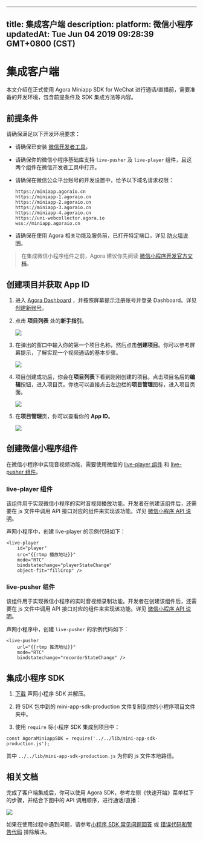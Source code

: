 
---
title: 集成客户端
description: 
platform: 微信小程序
updatedAt: Tue Jun 04 2019 09:28:39 GMT+0800 (CST)
---
# 集成客户端
本文介绍在正式使用 Agora Miniapp SDK for WeChat 进行通话/直播前，需要准备的开发环境，包含前提条件及 SDK 集成方法等内容。

## 前提条件

请确保满足以下开发环境要求：

-   请确保已安装 [微信开发者工具](https://mp.weixin.qq.com/debug/wxadoc/dev/devtools/devtools.html?t=2018323)。

-   请确保你的微信小程序基础库支持 `live-pusher` 及 `live-player` 组件，且这两个组件在微信开发者工具中打开。

-   请确保在微信公众平台账号的开发设置中，给予以下域名请求权限：

	```
	https://miniapp.agoraio.cn
	https://miniapp-1.agoraio.cn
	https://miniapp-2.agoraio.cn
	https://miniapp-3.agoraio.cn
	https://miniapp-4.agoraio.cn
	https://uni-webcollector.agora.io
	wss://miniapp.agoraio.cn
	```

-   请确保在使用 Agora 相关功能及服务前，已打开特定端口，详见 [防火墙说明](../../cn/Agora%20Platform/firewall.md)。


> 在集成微信小程序组件之前，Agora 建议你先阅读 [微信小程序开发官方文档](https://mp.weixin.qq.com/debug/wxadoc/dev/)。

## 创建项目并获取 App ID

1. 进入 [Agora Dashboard](https://dashboard.agora.io/) ，并按照屏幕提示注册账号并登录 Dashboard。详见[创建新账号](../../cn/Interactive%20Broadcast/sign_in_and_sign_up.md)。
2. 点击 **项目列表** 处的**新手指引**。

	![](https://web-cdn.agora.io/docs-files/1563521764570)

3. 在弹出的窗口中输入你的第一个项目名称，然后点击**创建项目**。你可以参考屏幕提示，了解实现一个视频通话的基本步骤。

	![](https://web-cdn.agora.io/docs-files/1563521821078)

4. 项目创建成功后，你会在**项目列表**下看到刚刚创建的项目。点击项目名后的**编辑**按钮，进入项目页。你也可以直接点击左边栏的**项目管理**图标，进入项目页面。

	![](https://web-cdn.agora.io/docs-files/1563522909895)

5. 在**项目管理**页，你可以查看你的 **App ID**。

	![](https://web-cdn.agora.io/docs-files/1563522556558)


## 创建微信小程序组件

在微信小程序中实现音视频功能，需要使用微信的 [live-player 组件](#live_player) 和 [live-pusher 组件](#live_pusher)。

<a name = "live_player"></a>
### live-player 组件

该组件用于实现微信小程序的实时音视频播放功能。开发者在创建该组件后，还需要在 js 文件中调用 API 接口对应的组件来实现该功能。详见 [微信小程序 API 说明](https://mp.weixin.qq.com/debug/wxadoc/dev/api/api-live-player.html)。

声网小程序中，创建 live-player 的示例代码如下：

```
<live-player
    id="player"
    src="{{rtmp 播放地址}}"
    mode="RTC"
    bindstatechange="playerStateChange"
    object-fit="fillCrop" />
```

<a name = "live_pusher"></a>
### live-pusher 组件

该组件用于实现微信小程序的实时音视频录制功能。开发者在创建该组件后，还需要在 js 文件中调用 API 接口对应的组件来实现该功能。详见 [微信小程序 API 说明](https://mp.weixin.qq.com/debug/wxadoc/dev/api/api-live-pusher.html)。

声网小程序中，创建 `live-pusher` 的示例代码如下：

```
<live-pusher
    url="{{rtmp 推流地址}}"
    mode="RTC"
    bindstatechange="recorderStateChange" />
```

## 集成小程序 SDK

1.  [下载](https://docs.agora.io/cn/Agora%20Platform/downloads) 声网小程序 SDK 并解压。

2.  将 SDK 包中到的 mini-app-sdk-production 文件复制到你的小程序项目文件夹中。

3.  使用 `require` 将小程序 SDK 集成到项目中：


```
const AgoraMiniappSDK = require('../../lib/mini-app-sdk-production.js');
```

其中 `../../lib/mini-app-sdk-production.js` 为你的 js 文件本地路径。

## 相关文档

完成了客户端集成后，你可以使用 Agora SDK，参考左侧《快速开始》菜单栏下的步骤，并结合下图中的 API 调用顺序，进行通话/直播：

![](https://web-cdn.agora.io/docs-files/1541990512316)

如果在使用过程中遇到问题，请参考[小程序 SDK 常见问题回答](../../cn/Agora%20Platform/wechat_how_to.md) 或 [错误代码和警告代码](../../cn/API%20Reference/the_error_wechat.md) 排除解决。
